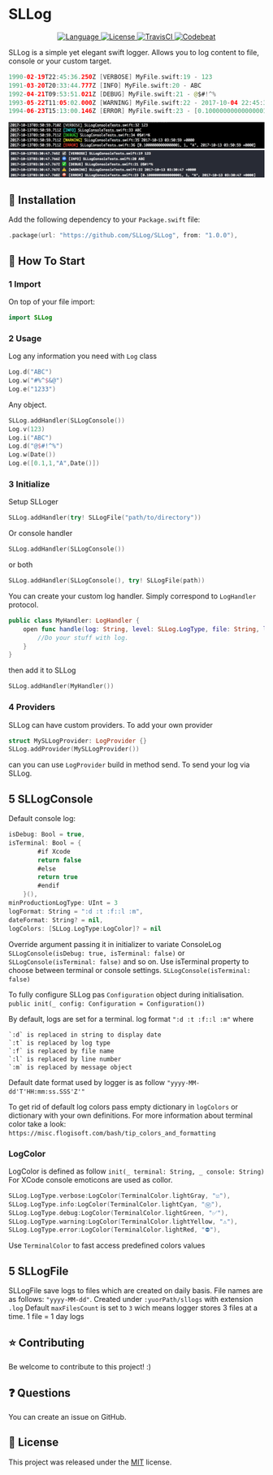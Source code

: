 # SLLog

<p align="center">
<a href="http://swift.org">
<img src="https://img.shields.io/badge/Swift-4.0-brightgreen.svg" alt="Language" />
</a>
<a href="https://raw.githubusercontent.com/shial4/SLLog/master/LICENSE">
<img src="https://img.shields.io/badge/license-MIT-blue.svg" alt="License" />
</a>
<a href="https://travis-ci.org/shial4 /SLLog">
<img src="https://travis-ci.org/shial4 /SLLog.svg?branch=master" alt="TravisCI" />
</a>
<a href="https://codebeat.co/projects/github-com-sllog-sllog-master">
<img src="https://codebeat.co/badges/34b30a6f-29dd-4870-8f95-922267cef054" alt="Codebeat" />
</a>
</p>

SLLog is a simple yet elegant swift logger. Allows you to log content to file, console or your custom target.

```swift
1990-02-19T22:45:36.250Z [VERBOSE] MyFile.swift:19 - 123
1991-03-20T20:33:44.777Z [INFO] MyFile.swift:20 - ABC
1992-04-21T09:53:51.021Z [DEBUG] MyFile.swift:21 - @$#!^%
1993-05-22T11:05:02.000Z [WARNING] MyFile.swift:22 - 2017-10-04 22:45:36 +0000
1994-06-23T15:13:00.146Z [ERROR] MyFile.swift:23 - [0.10000000000000001, 1, "A", 2017-10-04 09:55:36 +0000]
```

<p align="center">
<img src="Images/terminal.png" alt="Terminal" />
<img src="Images/console.png" alt="Console" />
</p>

## 🔧 Installation

Add the following dependency to your `Package.swift` file:
```swift
.package(url: "https://github.com/SLLog/SLLog", from: "1.0.0"),
```

## 💊 How To Start

### 1 Import

On top of your file import:
```swift
import SLLog
```

### 2 Usage

Log any information you need with `Log` class
```swift
Log.d("ABC")
Log.w("#%^$&@")
Log.e("1233")
```
Any object.
```swift
SLLog.addHandler(SLLogConsole())
Log.v(123)
Log.i("ABC")
Log.d("@$#!^%")
Log.w(Date())
Log.e([0.1,1,"A",Date()])
```

### 3 Initialize

Setup SLLoger
```swift
SLLog.addHandler(try! SLLogFile("path/to/directory"))
```
Or console handler
```swift
SLLog.addHandler(SLLogConsole())
```
or both
```swift
SLLog.addHandler(SLLogConsole(), try! SLLogFile(path))
```
You can create your custom log handler. Simply correspond to `LogHandler` protocol.

```swift
public class MyHandler: LogHandler {
    open func handle(log: String, level: SLLog.LogType, file: String, line: UInt, message: Any) {
        //Do your stuff with log.
    }
}
```
then add it to SLLog
```swift
SLLog.addHandler(MyHandler())
```

### 4 Providers

SLLog can have custom providers. To add your own provider 
```swift
struct MySLLogProvider: LogProvider {}
SLLog.addProvider(MySLLogProvider())
```
can you can use `LogProvider` build in method send. To send your log via SLLog.

## 5 SLLogConsole
Default console log:
```swift
isDebug: Bool = true,
isTerminal: Bool = {
        #if Xcode
        return false
        #else
        return true
        #endif
    }(),
minProductionLogType: UInt = 3
logFormat: String = ":d :t :f::l :m",
dateFormat: String? = nil,
logColors: [SLLog.LogType:LogColor]? = nil
```
Override argument passing it in initializer to variate ConsoleLog
`SLLogConsole(isDebug: true, isTerminal: false)`
or
`SLLogConsole(isTerminal: false)`
and so on.
Use isTerminal property to choose between terminal or console settings.
`SLLogConsole(isTerminal: false)`

To fully configure SLLog pas `Configuration` object during initialisation.
`public init(_ config: Configuration = Configuration())`

By default, logs are set for a terminal.
log format `":d :t :f::l :m"` where

    `:d` is replaced in string to display date
    `:t` is replaced by log type
    `:f` is replaced by file name
    `:l` is replaced by line number
    `:m` is replaced by message object

Default date format used by logger is as follow `"yyyy-MM-dd'T'HH:mm:ss.SSS'Z'"`

To get rid of default log colors pass empty dictionary in `logColors` or dictionary with your own definitions.
For more information about terminal color take a look: `https://misc.flogisoft.com/bash/tip_colors_and_formatting`

### LogColor

LogColor is defined as follow `init(_ terminal: String, _ console: String)`
For XCode console emoticons are used as collor.

```swift
SLLog.LogType.verbose:LogColor(TerminalColor.lightGray, "☑️"),
SLLog.LogType.info:LogColor(TerminalColor.lightCyan, "Ⓜ️"),
SLLog.LogType.debug:LogColor(TerminalColor.lightGreen, "✅"),
SLLog.LogType.warning:LogColor(TerminalColor.lightYellow, "⚠️"),
SLLog.LogType.error:LogColor(TerminalColor.lightRed, "⛔️"),
```
Use `TerminalColor`  to fast access predefined colors values

## 5 SLLogFile
SLLogFile save logs to files which are created on daily basis.
File names are as follows: `"yyyy-MM-dd"`. Created under `:yuorPath/sllogs` with extension `.log`
Default `maxFilesCount` is set to `3` wich means logger stores 3 files at a time.
1 file = 1 day logs


## ⭐ Contributing

Be welcome to contribute to this project! :)

## ❓ Questions

You can create an issue on GitHub.

## 📝 License

This project was released under the [MIT](LICENSE) license.
